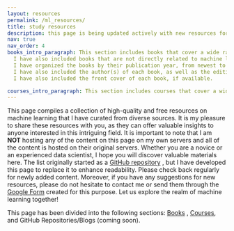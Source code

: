 ```yaml
---
layout: resources
permalink: /ml_resources/
title: study resources
description: this page is being updated actively with new resources for machine learning ...
nav: true
nav_order: 4
books_intro_paragraph: This section includes books that cover a wide range of topics in machine learning. Some of these books are introductory, while others are more advanced. 
  I have also included books that are not directly related to machine learning but are still relevant to the field. 
  I have organized the books by their publication year, from newest to oldest. 
  I have also included the author(s) of each book, as well as the edition number, if applicable. 
  I have also included the front cover of each book, if available. 

courses_intro_paragraph: This section includes courses that cover a wide range of topics in machine learning. Similar to the books section, some of these courses are introductory, while others are more advanced. I have organized the courses by their publication year, from newest to oldest. This section is still under construction, and I will move more courses from my GitHub repository to this page soon.
---
```

<p> 
  This page compiles a collection of high-quality and free resources on machine learning that I have curated from diverse sources. 
  It is my pleasure to share these resources with you, as they can offer valuable insights to anyone interested in this intriguing field. 
  It is important to note that I am <b>NOT</b> hosting any of the content on this page on my own servers and all of the content is hosted on their original servers. Whether you are a novice or an experienced data scientist, I hope you will discover valuable materials here. 
  The list originally started as a <a href="https://github.com/mirerfangheibi/Machine-Learning-Resources">GitHub repository</a>
  , but I have developed this page to replace it to enhance readability. 
  Please check back regularly for newly added content. Moreover, if you have any suggestions for new resources, please do not hesitate to contact me or send them through the <a href = "https://forms.gle/owPEGk4KCGQ3uPqX6">Google Form</a> created for this purpose.
  Let us explore the realm of machine learning together!
</p>
<p>
This page has been divided into the following sections: <a href="{{page.url}}#Books">Books</a>  , <a href="{{page.url}}#Courses">Courses</a>, and GitHub Repositories/Blogs (coming soon).
</p>  